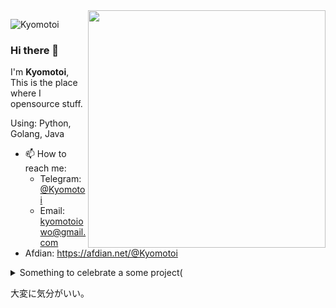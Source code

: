<img align="right" src="https://cdn.jsdelivr.net/gh/Kyomotoi/Kyomotoi/LunaSakurakouji.png" width='380px'>

![Kyomotoi](https://count.getloli.com/get/@:kyomotoi?theme=rule34)

### Hi there 👋

I'm **Kyomotoi**, This is the place where I opensource stuff.

Using: Python, Golang, Java

- 📫 How to reach me: 
    - Telegram: [@Kyomotoi](https://t.me/Kyomotoi)
    - Email: <kyomotoiowo@gmail.com>
- Afdian: <https://afdian.net/@Kyomotoi>

<details markdown='1'><summary>Something to celebrate a some project(</summary>
https://twitter.com/Kyomotoi1/status/1331631064670846977?s=20<br>
好欸！是女装！
</details>

大変に気分がいい。
